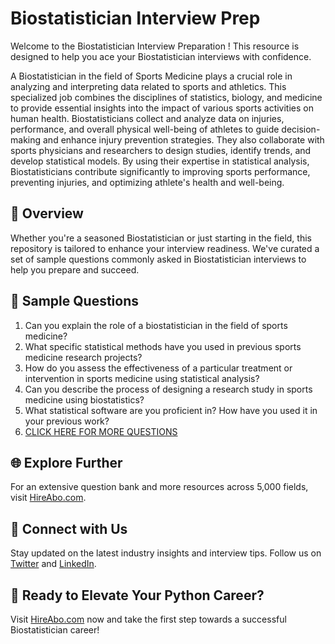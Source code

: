 # Biostatistician Interview Prep

Welcome to the Biostatistician Interview Preparation ! This resource is designed to help you ace your Biostatistician interviews with confidence.

A Biostatistician in the field of Sports Medicine plays a crucial role in analyzing and interpreting data related to sports and athletics. This specialized job combines the disciplines of statistics, biology, and medicine to provide essential insights into the impact of various sports activities on human health. Biostatisticians collect and analyze data on injuries, performance, and overall physical well-being of athletes to guide decision-making and enhance injury prevention strategies. They also collaborate with sports physicians and researchers to design studies, identify trends, and develop statistical models. By using their expertise in statistical analysis, Biostatisticians contribute significantly to improving sports performance, preventing injuries, and optimizing athlete's health and well-being.

## 🚀 Overview

Whether you're a seasoned Biostatistician or just starting in the field, this repository is tailored to enhance your interview readiness. We've curated a set of sample questions commonly asked in Biostatistician interviews to help you prepare and succeed.

## 📝 Sample Questions

1. Can you explain the role of a biostatistician in the field of sports medicine?
2. What specific statistical methods have you used in previous sports medicine research projects?
3. How do you assess the effectiveness of a particular treatment or intervention in sports medicine using statistical analysis?
4. Can you describe the process of designing a research study in sports medicine using biostatistics?
5. What statistical software are you proficient in? How have you used it in your previous work?
6. [CLICK HERE FOR MORE QUESTIONS](https://hireabo.com/job/15_1_38/Biostatistician)

## 🌐 Explore Further

For an extensive question bank and more resources across 5,000 fields, visit [HireAbo.com](https://www.hireabo.com).

## 📱 Connect with Us

Stay updated on the latest industry insights and interview tips. Follow us on [Twitter](https://twitter.com/hireabo) and [LinkedIn](https://www.linkedin.com/in/hire-abo-3609972a8/).

## 🚀 Ready to Elevate Your Python Career?

Visit [HireAbo.com](https://www.hireabo.com) now and take the first step towards a successful Biostatistician career!